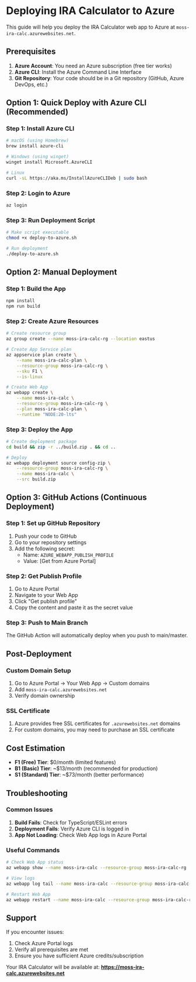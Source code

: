 # Deploying IRA Calculator to Azure

This guide will help you deploy the IRA Calculator web app to Azure at `moss-ira-calc.azurewebsites.net`.

## Prerequisites

1. **Azure Account**: You need an Azure subscription (free tier works)
2. **Azure CLI**: Install the Azure Command Line Interface
3. **Git Repository**: Your code should be in a Git repository (GitHub, Azure DevOps, etc.)

## Option 1: Quick Deploy with Azure CLI (Recommended)

### Step 1: Install Azure CLI
```bash
# macOS (using Homebrew)
brew install azure-cli

# Windows (using winget)
winget install Microsoft.AzureCLI

# Linux
curl -sL https://aka.ms/InstallAzureCLIDeb | sudo bash
```

### Step 2: Login to Azure
```bash
az login
```

### Step 3: Run Deployment Script
```bash
# Make script executable
chmod +x deploy-to-azure.sh

# Run deployment
./deploy-to-azure.sh
```

## Option 2: Manual Deployment

### Step 1: Build the App
```bash
npm install
npm run build
```

### Step 2: Create Azure Resources
```bash
# Create resource group
az group create --name moss-ira-calc-rg --location eastus

# Create App Service plan
az appservice plan create \
    --name moss-ira-calc-plan \
    --resource-group moss-ira-calc-rg \
    --sku F1 \
    --is-linux

# Create Web App
az webapp create \
    --name moss-ira-calc \
    --resource-group moss-ira-calc-rg \
    --plan moss-ira-calc-plan \
    --runtime "NODE:20-lts"
```

### Step 3: Deploy the App
```bash
# Create deployment package
cd build && zip -r ../build.zip . && cd ..

# Deploy
az webapp deployment source config-zip \
    --resource-group moss-ira-calc-rg \
    --name moss-ira-calc \
    --src build.zip
```

## Option 3: GitHub Actions (Continuous Deployment)

### Step 1: Set up GitHub Repository
1. Push your code to GitHub
2. Go to your repository settings
3. Add the following secret:
   - Name: `AZURE_WEBAPP_PUBLISH_PROFILE`
   - Value: [Get from Azure Portal]

### Step 2: Get Publish Profile
1. Go to Azure Portal
2. Navigate to your Web App
3. Click "Get publish profile"
4. Copy the content and paste it as the secret value

### Step 3: Push to Main Branch
The GitHub Action will automatically deploy when you push to main/master.

## Post-Deployment

### Custom Domain Setup
1. Go to Azure Portal → Your Web App → Custom domains
2. Add `moss-ira-calc.azurewebsites.net`
3. Verify domain ownership

### SSL Certificate
1. Azure provides free SSL certificates for `.azurewebsites.net` domains
2. For custom domains, you may need to purchase an SSL certificate

## Cost Estimation

- **F1 (Free) Tier**: $0/month (limited features)
- **B1 (Basic) Tier**: ~$13/month (recommended for production)
- **S1 (Standard) Tier**: ~$73/month (better performance)

## Troubleshooting

### Common Issues

1. **Build Fails**: Check for TypeScript/ESLint errors
2. **Deployment Fails**: Verify Azure CLI is logged in
3. **App Not Loading**: Check Web App logs in Azure Portal

### Useful Commands

```bash
# Check Web App status
az webapp show --name moss-ira-calc --resource-group moss-ira-calc-rg

# View logs
az webapp log tail --name moss-ira-calc --resource-group moss-ira-calc-rg

# Restart Web App
az webapp restart --name moss-ira-calc --resource-group moss-ira-calc-rg
```

## Support

If you encounter issues:
1. Check Azure Portal logs
2. Verify all prerequisites are met
3. Ensure you have sufficient Azure credits/subscription

Your IRA Calculator will be available at: **https://moss-ira-calc.azurewebsites.net**
